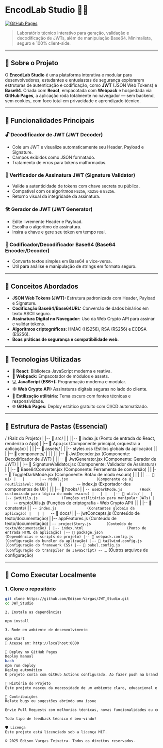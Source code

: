 # EncodLab Studio 🧪🔐

[![GitHub Pages](https://img.shields.io/badge/Live_Demo-EncodLab_Studio-blue?style=flat&logo=github)](https://Edison-Vargas.github.io/JWT_Studio/)

> Laboratório técnico interativo para geração, validação e decodificação de JWTs, além de manipulação Base64. Minimalista, seguro e 100% client-side.

---

## 📌 Sobre o Projeto

O **EncodLab Studio** é uma plataforma interativa e modular para desenvolvedores, estudantes e entusiastas de segurança explorarem estruturas de autenticação e codificação, como **JWT** (JSON Web Tokens) e **Base64**. Criada com **React**, empacotada com **Webpack** e hospedada via **GitHub Pages**, a aplicação roda totalmente no navegador — sem backend, sem cookies, com foco total em privacidade e aprendizado técnico.

---

## 🔧 Funcionalidades Principais

### 🔓 Decodificador de JWT (JWT Decoder)
- Cole um JWT e visualize automaticamente seu Header, Payload e Signature.
- Campos exibidos como JSON formatado.
- Tratamento de erros para tokens malformados.

### 🔐 Verificador de Assinatura JWT (Signature Validator)
- Valide a autenticidade de tokens com chave secreta ou pública.
- Compatível com os algoritmos `HS256`, `RS256` e `ES256`.
- Retorno visual da integridade da assinatura.

### 🛠️ Gerador de JWT (JWT Generator)
- Edite livremente Header e Payload.
- Escolha o algoritmo de assinatura.
- Insira a chave e gere seu token em tempo real.

### 🔁 Codificador/Decodificador Base64 (Base64 Encoder/Decoder)
- Converta textos simples em Base64 e vice-versa.
- Útil para análise e manipulação de strings em formato seguro.

---

## 📘 Conceitos Abordados

- **JSON Web Tokens (JWT):** Estrutura padronizada com Header, Payload e Signature.
- **Codificação Base64/Base64URL:** Conversão de dados binários em texto ASCII seguro.
- **Assinatura Digital no Navegador:** Uso da Web Crypto API para assinar e validar tokens.
- **Algoritmos criptográficos:** HMAC (HS256), RSA (RS256) e ECDSA (ES256).
- **Boas práticas de segurança e compatibilidade web.**

---

## 🚀 Tecnologias Utilizadas

- 🧠 **React:** Biblioteca JavaScript moderna e reativa.
- 🧰 **Webpack:** Empacotador de módulos e assets.
- 💻 **JavaScript (ES6+):** Programação moderna e modular.
- 🕸️ **Web Crypto API:** Assinaturas digitais seguras no lado do cliente.
- 🎨 **Estilização utilitária:** Tema escuro com fontes técnicas e responsividade.
- 🌐 **GitHub Pages:** Deploy estático gratuito com CI/CD automatizado.

---

## 📁 Estrutura de Pastas (Essencial)

/ (Raiz do Projeto)
|
|-- 📂 src/
|   |
|   |-- 📄 index.js             (Ponto de entrada do React, renderiza o App)
|   |-- 📄 App.jsx               (Componente principal, orquestra a aplicação)
|   |
|   |-- 📂 assets/
|   |   |-- styles.css          (Estilos globais da aplicação)
|   |
|   |-- 📂 components/
|   |   |
|   |   |-- 📄 JwtDecoder.jsx         (Componente: Decodificador de JWT)
|   |   |-- 📄 JwtGenerator.jsx        (Componente: Gerador de JWT)
|   |   |-- 📄 SignatureValidator.jsx (Componente: Validador de Assinatura)
|   |   |-- 📄 Base64Converter.jsx     (Componente: Ferramenta de conversão)
|   |   |-- 📄 ToggleDarkMode.jsx    (Componente: Botão de modo escuro)
|   |   |
|   |   `-- 📂 ui/
|   |       |-- Modal.jsx             (Componente de UI reutilizável: Modal)
|   |       `-- index.js            (Exportador dos componentes de UI)
|   |
|   |-- 📂 hooks/
|   |   `-- useDarkMode.js        (Hook customizado para lógica do modo escuro)
|   |
|   |-- 📂 utils/
|   |   |-- jwtUtils.js           (Funções utilitárias para manipular JWTs)
|   |   `-- cryptoUtils.js        (Funções de criptografia - Web Crypto API)
|   |
|   |-- 📂 constants/
|   |   `-- index.js              (Constantes globais da aplicação)
|   |
|   `-- 📂 docs/
|       |-- jwtConcepts.js        (Conteúdo de texto/documentação)
|       |-- appFeatures.js        (Conteúdo de texto/documentação)
|       `-- projectStory.js       (Conteúdo de texto/documentação)
|
|-- index.html                    (Ponto de entrada HTML da aplicação)
|-- 📄 package.json               (Dependências e scripts do projeto)
|-- 📄 webpack.config.js          (Configuração do bundler da aplicação)
|-- 📄 tailwind.config.js          (Configuração do framework CSS)
|-- 📄 babel.config.js             (Configuração do transpiler de JavaScript)
`-- ... (Outros arquivos de configuração)


---

## 🧪 Como Executar Localmente

### 1. Clone o repositório

```bash
git clone https://github.com/Edison-Vargas/JWT_Studio.git
cd JWT_Studio

2. Instale as dependências

npm install

3. Rode em ambiente de desenvolvimento

npm start
📍 Acesse em: http://localhost:8080

🚀 Deploy no GitHub Pages
Deploy manual
bash
npm run deploy
Deploy automático
O projeto conta com GitHub Actions configurado. Ao fazer push na branch main, o sistema executa o deploy automaticamente para o GitHub Pages.

🧠 História do Projeto
Este projeto nasceu da necessidade de um ambiente claro, educacional e funcional para testar, compreender e manipular tokens JWT — com foco em transparência, performance e uma experiência técnica refinada. Com a evolução do escopo, o projeto passou a incluir também manipulações Base64, se consolidando como um verdadeiro laboratório digital.

🤝 Contribuições
Relate bugs ou sugestões abrindo uma issue

Envie Pull Requests com melhorias técnicas, novas funcionalidades ou correções

Todo tipo de feedback técnico é bem-vindo!

🛡️ Licença
Este projeto está licenciado sob a licença MIT.

© 2025 Edison Vargas Teixeira. Todos os direitos reservados.